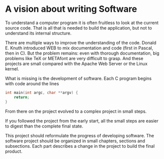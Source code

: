 A vision about writing Software
===============================

To understand a computer program it is often fruitless to
look at the current source code. That is all that is needed
to build the application, but not to understand its internal
structure.

There are multiple ways to improve the understanding of the
code. Donald E. Knuth introduced WEB to mix documentation
and code (first in Pascal, then in C). But the problem
remains: even with thorough documentation, big problems like
TeX or METAfont are very difficult to grasp. And these
projects are small compared with the Apache Web Server or
the Linux kernel.

What is missing is the development of software. Each C
program begins with code around the lines

``` c
int main(int argc, char **argv) {
	return;
}
```

From there on the project evolved to a complex project in
small steps.

If you followed the project from the early start, all the
small steps are easier to digest than the complete final
state.

This project should reformulate the progress of developing
software. The software project should be organized in
small chapters, sections and subsections. Each part describes
a change in the project to build the final product.